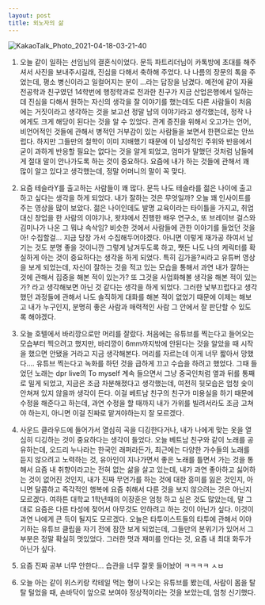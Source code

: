 ```yaml
---
layout: post
title: 외노자의 삶
---
```


![KakaoTalk_Photo_2021-04-18-03-21-40](https://user-images.githubusercontent.com/50545088/115122874-44806080-9ff5-11eb-9af5-cb26a9e39a08.jpeg)


1. 오늘 같이 일하는 선임님의 결혼식이었다. 문득 파트리더님이 카톡방에 초대를 해주셔서 사진을 보내주시길래, 진심을 다해서 축하해 주었다. 나 나름의 장문의 톡을 주었는데, 평소 병신이라고 일컬어지는 분이 ...라는 답장을 남겼다. 예전에 같이 자율전공학과 친구였던 14학번에 행정학과로 전과한 친구가 지금 산업은행에서 일하는데 진심을 다해서 원하는 자신의 생각을 잘 이야기를 했는데도 다른 사람들이 처음에는 거짓이라고 생각하는 것을 보고선 정말 남의 이야기라고 생각했는데, 정작 나에게도 크게 해당이 된다는 것을 알 수 있었다. 관계 증진을 위해서 오고가는 언어, 비언어적인 것들에 관해서 병적인 거부감이 있는 사람들을 보면서 한편으로는 안쓰럽다. 하지만 그들만의 철학이 이미 지배했기 때문에 이 남성적인 주위와 반응에서 굳이 과하게 반응할 필요는 없다는 것을 알게 되었고, 엄마가 말했던 것처럼 남들에게 절대 말이 안나가도록 하는 것이 중요하다. 요즘에 내가 하는 것들에 관해서 꽤 많이 알고 있다고 생각했는데, 정말 어머니의 말이 꼭 맞다.

2. 요즘 테슬라Y를 출고하는 사람들이 꽤 많다. 문득 나도 테슬라를 젊은 나이에 출고하고 싶다는 생각을 하게 되었다. 내가 잘하는 것은 무엇일까? 오늘 꽤 인사이트를 주는 영상을 많이 보았다. 젊은 나이인데도 발명 교육이라는 타이틀을 가지고, 취업대신 창업을 한 사람의 이야기나, 왓챠에서 진행한 배우 연구소, 또 브레이브 걸스와 김미나가 나온 그 뭐냐 속삭임? 비슷한 것에서 사람들에 관한 이야기를 들었던 것을 아! 수집할걸... 지금 당장 가서 수집해두어야겠다. 아니면 이렇게 재가공 하여서 남기는 것도 분명 좋을 것이니깐 그렇게 남겨두도록 하고, 쨋든 나도 나의 케릭터를 확실하게 아는 것이 중요하다는 생각을 하게 되었다. 특히 김가을?씨라고 유튜버 영상을 보게 되었는데, 자신이 잘하는 것을 적고 있는 모습을 통해서 과연 내가 잘하는 것에 관해서 집중을 해본 적이 있는가? 또 그것을 사업화해볼 생각을 해본 적이 있는가? 라고 생각해보면 아닌 것 같다는 생각을 하게 되었다. 그러한 낯부끄럽다고 생각했던 과정들에 관해서 나도 솔직하게 대화를 해본 적이 없었기 때문에 이제는 해보고 내가 누구인지, 분명히 좋은 사람과 매력적인 사람 그 안에서 잘 판단할 수 있도록 해야겠다.

3. 오늘 호텔에서 바리깡으로만 머리를 잘랐다. 처음에는 유튜브를 찍는다고 들어오는 모습부터 찍으려고 했지만, 바리깡이 6mm까지밖에 안된다는 것을 알았을 때 시작을 했으면 안됐을 거라고 지금 생각해본다. 머리를 자르는데 이게 너무 짧아서 망했다.... 유튜브 찍는다고 녹화를 하던 것을 급하게 끄고 수습을 하려고 했었다. 그때 들었던 노래는 dpr live의 To myself 계속 들으면서 그냥 중국인처럼 옆과 뒤를 통째로 밀게 되었고, 지금은 조금 차분해졌다고 생각했는데, 여전히 뒷모습은 엄청 숯이 안쳐져 있지 않을까 생각이 든다. 이걸 베트남 친구의 친구가 미용실을 하기 때문에 수정을 해준다고 하는데, 과연 수정을 할 때까지 내가 가위를 빌려서라도 조금 고쳐야 하는지, 아니면 이걸 진짜로 맡겨야하는지 잘 모르겠다.

4. 사운드 클라우드에 들어가서 열심히 곡을 디깅한다거나, 내가 나에게 맞는 옷을 열심히 디깅하는 것이 중요하다는 생각이 들었다. 오늘 베트남 친구와 같이 노래를 공유하는데, 오드리 누나라는 한국인 래퍼라든가, 최근에는 다양한 가수들의 노래를 듣지 않으려고 노력하는 것, 유아인이 지나가면서 좋은 노래를 틀면서 가는 것을 통해서 요즘 내 취향이라고는 전혀 없는 삶을 살고 있는데, 내가 과연 좋아하고 싫어하는 것이 없어진 것인지, 내가 진짜 무언가를 하는 것에 대한 흥미를 잃은 것인지, 아니면 달콤하고 즉각적인 행복에 요즘 취해서 다른 것을 보지 않으려는 것은 아닌지 모르겠다. 여하튼 대학교 1학년때의 이장훈은 엄청 하고 싶은 것도 많았는데, 말 그대로 요즘은 다른 타성에 젖어서 아무것도 안하려고 하는 것이 아닌가 싶다. 이것이 과연 나에게 큰 득이 될지도 모르겠다. 오늘은 타투이스트들의 타투에 관해서 이야기하는 유튜브 클립을 자기 전에 잠깐 보게 되었는데, 그들만의 분위기가 있어서 그 부분은 정말 확실히 멋있었다. 그러한 멋과 재미를 안다는 것, 요즘 내 최대 화두가 아닌가 싶다.

5. 요즘 진짜 공부 너무 안한다... 습관을 너무 잘못 들어놨어 ㅋㅋㅋㅋ ㅅㅂ

6. 오늘 아는 같이 위스키랑 칵테일 먹는 형이 나오는 유튜브를 봤는데, 사람이 몸을 탈탈 털었을 때, 손바닥이 앞으로 보여야 정상적이라는 것을 보았는데, 엄청 신기했다.